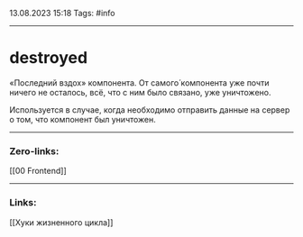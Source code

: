 13.08.2023 15:18
Tags: #info 

---
# destroyed
«Последний вздох» компонента. От самого́ компонента уже почти ничего не осталось, всё, что с ним было связано, уже уничтожено.

Используется в случае, когда необходимо отправить данные на сервер о том, что компонент был уничтожен.

---
### Zero-links:
[[00 Frontend]]

---
### Links:
[[Хуки жизненного цикла]]